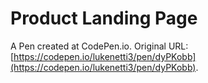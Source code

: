 # Product Landing Page
 A Pen created at CodePen.io. Original URL: [https://codepen.io/lukenetti3/pen/dyPKobb](https://codepen.io/lukenetti3/pen/dyPKobb).

 
